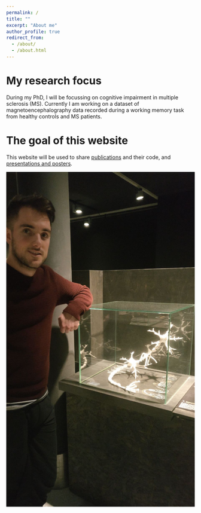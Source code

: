 ```yaml
---
permalink: /
title: ""
excerpt: "About me"
author_profile: true
redirect_from: 
  - /about/
  - /about.html
---
```


My research focus
======
During my PhD, I will be focussing on cognitive impairment in multiple sclerosis (MS). Currently I am working on a dataset of magnetoencephalography data recorded during a working memory task from healthy controls and MS patients. 


The goal of this website
======
This website will be used to share [publications](https://lcosters.github.io/publications) and their code, and [presentations and posters](https://lcosters.github.io/presentations).


![](images/IMG-20180224-WA0000.jpg?raw=true)



